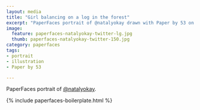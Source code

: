 ```yaml
---
layout: media
title: "Girl balancing on a log in the forest"
excerpt: "PaperFaces portrait of @natalyokay drawn with Paper by 53 on an iPad."
image: 
  feature: paperfaces-natalyokay-twitter-lg.jpg
  thumb: paperfaces-natalyokay-twitter-150.jpg
category: paperfaces
tags: 
- portrait
- illustration
- Paper by 53

---
```


PaperFaces portrait of [@natalyokay](http://twitter.com/natalyokay).

{% include paperfaces-boilerplate.html %}